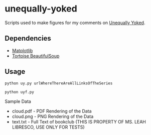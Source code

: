unequally-yoked
===============

Scripts used to make figures for my comments on [Unequally Yoked](http://www.patheos.com/blogs/unequallyyoked "By Ms. Leah Libresco").</a>

Dependencies
------------
* [Matplotlib](http://matplotlib.org "matplotlib is a python 2D plotting library which produces publication quality figures in a variety of hardcopy formats and interactive environments across platforms. matplotlib can be used in python scripts, the python and ipython shell (ala MATLAB®* or Mathematica®†), web application servers, and six graphical user interface toolkits.")
* [Tortoise BeautifulSoup](http://www.crummy.com/software/BeautifulSoup/#Download "You didn't write that awful page. You're just trying to get some data out of it. Beautiful Soup is here to help. Since 2004, it's been saving programmers hours or days of work on quick-turnaround screen scraping projects.")

Usage
-----

```python uy.py urlWhereThereAreAllLinksOfTheSeries```

```python uyf.py```

Sample Data
* cloud.pdf - PDF Rendering of the Data
* cloud.png - PNG Rendering of the Data
* text.txt  - Full Text of bookclub (THIS IS PROPERTY OF MS. LEAH LIBRESCO, USE ONLY FOR TESTS)

